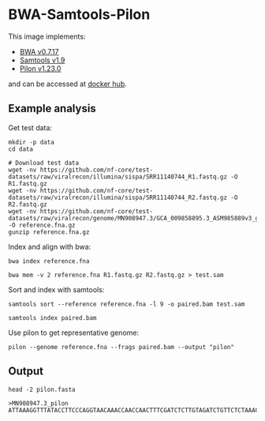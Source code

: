 # BWA-Samtools-Pilon

This image implements:
* [BWA v0.7.17](https://github.com/lh3/bwa)
* [Samtools v1.9](https://github.com/samtools/samtools)
* [Pilon v1.23.0](https://github.com/broadinstitute/pilon)

and can be accessed at [docker hub](https://hub.docker.com/u/gregorysprenger).

## Example analysis
Get test data:
```
mkdir -p data
cd data

# Download test data
wget -nv https://github.com/nf-core/test-datasets/raw/viralrecon/illumina/sispa/SRR11140744_R1.fastq.gz -O R1.fastq.gz
wget -nv https://github.com/nf-core/test-datasets/raw/viralrecon/illumina/sispa/SRR11140744_R2.fastq.gz -O R2.fastq.gz
wget -nv https://github.com/nf-core/test-datasets/raw/viralrecon/genome/MN908947.3/GCA_009858895.3_ASM985889v3_genomic.200409.fna.gz -O reference.fna.gz
gunzip reference.fna.gz
```

Index and align with bwa:
```
bwa index reference.fna

bwa mem -v 2 reference.fna R1.fastq.gz R2.fastq.gz > test.sam
```

Sort and index with samtools:
```
samtools sort --reference reference.fna -l 9 -o paired.bam test.sam

samtools index paired.bam
```

Use pilon to get representative genome:
```
pilon --genome reference.fna --frags paired.bam --output "pilon"
```

## Output
```
head -2 pilon.fasta
```

```
>MN908947.3_pilon
ATTAAAGGTTTATACCTTCCCAGGTAACAAACCAACCAACTTTCGATCTCTTGTAGATCTGTTCTCTAAACGAACTTTAA
```